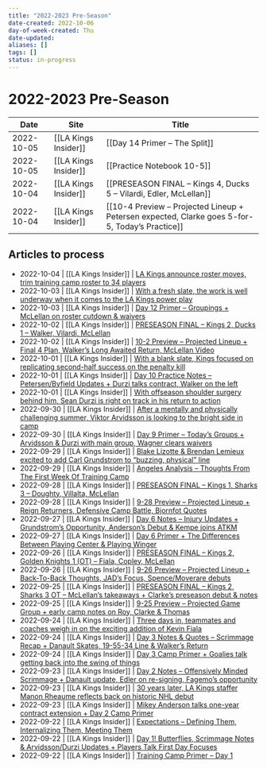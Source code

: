 ```yaml
---
title: "2022-2023 Pre-Season"
date-created: 2022-10-06
day-of-week-created: Thu
date-updated: 
aliases: []
tags: []
status: in-progress
---
```


# 2022-2023 Pre-Season

Date | Site | Title
---|---|---
2022-10-05 | [[LA Kings Insider]] | [[Day 14 Primer – The Split]]
2022-10-05 | [[LA Kings Insider]] | [[Practice Notebook 10-5]]
2022-10-04 | [[LA Kings Insider]] | [[PRESEASON FINAL – Kings 4, Ducks 5 – Vilardi, Edler, McLellan]]
2022-10-04 | [[LA Kings Insider]] | [[10-4 Preview – Projected Lineup + Petersen expected, Clarke goes 5-for-5, Today’s Practice]]


## Articles to process
- 2022-10-04 | [[LA Kings Insider]] | [LA Kings announce roster moves, trim training camp roster to 34 players](https://lakingsinsider.com/2022/10/04/la-kings-announce-roster-moves-trim-training-camp-roster-to-34-players/)
- 2022-10-03 | [[LA Kings Insider]] |  [With a fresh slate, the work is well underway when it comes to the LA Kings power play](https://lakingsinsider.com/2022/10/03/with-a-fresh-slate-the-work-is-well-underway-when-it-comes-to-the-la-kings-power-play/)
- 2022-10-03 | [[LA Kings Insider]] |  [Day 12 Primer – Groupings + McLellan on roster cutdown & waivers](http://lakingsinsider.com/2022/10/03/day-12-primer-groupings-mclellan-on-roster-cutdown-waivers/)
- 2022-10-02 | [[LA Kings Insider]] |  [PRESEASON FINAL – Kings 2, Ducks 1 – Walker, Vilardi, McLellan](http://lakingsinsider.com/2022/10/02/preseason-final-kings-2-ducks-1-walker-vilardi-mclellan/)
- 2022-10-02 | [[LA Kings Insider]] |  [10-2 Preview – Projected Lineup + Final 4 Plan, Walker’s Long Awaited Return, McLellan Video](http://lakingsinsider.com/2022/10/02/10-2-preview-projected-lineup-final-4-plan-walkers-long-awaited-return-mclellan-video/) 
- 2022-10-01 | [[LA Kings Insider]] |  [With a blank slate, Kings focused on replicating second-half success on the penalty kill](http://lakingsinsider.com/2022/10/01/with-a-blank-slate-kings-focused-on-replicating-second-half-success-on-the-penalty-kill/)
- 2022-10-01 | [[LA Kings Insider]] |  [Day 10 Practice Notes – Petersen/Byfield Updates + Durzi talks contract, Walker on the left](http://lakingsinsider.com/2022/10/01/day-10-practice-notes-petersen-byfield-updates-durzi-talks-contract-walker-on-the-left/)
- 2022-10-01 | [[LA Kings Insider]] |  [With offseason shoulder surgery behind him, Sean Durzi is right on track in his return to action](http://lakingsinsider.com/2022/10/01/with-offseason-shoulder-surgery-behind-him-sean-durzi-is-right-on-track-in-his-return-to-action/)
- 2022-09-30 | [[LA Kings Insider]] |  [After a mentally and physically challenging summer, Viktor Arvidsson is looking to the bright side in camp](http://lakingsinsider.com/2022/09/30/after-a-mentally-and-physically-challenging-summer-viktor-arvidsson-is-looking-to-the-bright-side-in-camp/)
- 2022-09-30 | [[LA Kings Insider]] | [Day 9 Primer – Today’s Groups + Arvidsson & Durzi with main group, Wagner clears waivers](http://lakingsinsider.com/2022/09/30/day-9-primer-todays-groups-arvidsson-durzi-with-main-group-wagner-assigned-to-ont/)
- 2022-09-29 | [[LA Kings Insider]] | [Blake Lizotte & Brendan Lemieux excited to add Carl Grundstrom to “buzzing, physical” line](http://lakingsinsider.com/2022/09/29/blake-lizotte-brendan-lemieux-excited-to-add-carl-grundstrom-to-buzzing-physical-line/)
- 2022-09-29 | [[LA Kings Insider]] |  [Angeles Analysis – Thoughts From The First Week Of Training Camp](http://lakingsinsider.com/2022/09/29/angeles-analysis-thoughts-from-the-first-week-of-training-camp/)
- 2022-09-28 | [[LA Kings Insider]] |  [PRESEASON FINAL – Kings 1, Sharks 3 – Doughty, Villalta, McLellan](http://lakingsinsider.com/2022/09/28/preseason-final-kings-1-sharks-3-doughty-villalta-mclellan/)
- 2022-09-28 | [[LA Kings Insider]] |  [9-28 Preview – Projected Lineup + Reign Returners, Defensive Camp Battle, Bjornfot Quotes](http://lakingsinsider.com/2022/09/28/9-28-preview-projected-lineup-reign-returners-defensive-camp-battle-bjornfot-quotes/)
- 2022-09-27 | [[LA Kings Insider]] |  [Day 6 Notes – Injury Updates + Grundstrom’s Opportunity, Anderson’s Debut & Kempe joins ATKM](http://lakingsinsider.com/2022/09/27/day-6-notes-injury-updates-grundstroms-opportunity-andersons-debut-kempe-joins-atkm/)
- 2022-09-27 | [[LA Kings Insider]] |  [Day 6 Primer + The Differences Between Playing Center & Playing Winger](http://lakingsinsider.com/2022/09/27/day-6-primer-the-differences-between-playing-center-playing-winger/)
- 2022-09-26 | [[LA Kings Insider]] |  [PRESEASON FINAL – Kings 2, Golden Knights 1 (OT) – Fiala, Copley, McLellan](http://lakingsinsider.com/2022/09/26/preseason-final-kings-2-golden-knights-1-ot-fiala-copley-mclellan/) 
- 2022-09-26 | [[LA Kings Insider]] | [9-26 Preview – Projected Lineup + Back-To-Back Thoughts, JAD’s Focus, Spence/Moverare debuts](http://lakingsinsider.com/2022/09/26/9-26-preview-projected-lineup-back-to-back-thoughts-jads-focus-spence-moverare-debuts/)
- 2022-09-25 | [[LA Kings Insider]] |  [PRESEASON FINAL – Kings 2, Sharks 3 OT – McLellan’s takeaways + Clarke’s preseason debut & notes](http://lakingsinsider.com/2022/09/25/preseason-final-kings-2-sharks-3-ot-mclellans-takeaways-clarkes-preseason-debut-notes/) 
- 2022-09-25 | [[LA Kings Insider]] | [9-25 Preview – Projected Game Group + early camp notes on Roy, Clarke & Thomas](http://lakingsinsider.com/2022/09/25/9-25-preview-projected-game-group-early-camp-notes-on-roy-clarke-thomas/)
- 2022-09-24 | [[LA Kings Insider]] |  [Three days in, teammates and coaches weigh in on the exciting addition of Kevin Fiala](http://lakingsinsider.com/2022/09/24/three-days-in-teammates-and-coaches-weigh-in-on-the-exciting-addition-of-kevin-fiala/)
- 2022-09-24 | [[LA Kings Insider]] |  [Day 3 Notes & Quotes – Scrimmage Recap + Danault Skates, 19-55-34 Line & Walker’s Return](http://lakingsinsider.com/2022/09/24/day-3-notes-quotes-scrimmage-recap-danault-skates-19-55-34-line-walkers-return/) 
- 2022-09-24 | [[LA Kings Insider]] |  [Day 3 Camp Primer + Goalies talk getting back into the swing of things](http://lakingsinsider.com/2022/09/24/day-3-camp-primer-goalies-talk-getting-back-into-the-swing-of-things/) 
- 2022-09-23 | [[LA Kings Insider]] |  [Day 2 Notes – Offensively Minded Scrimmage + Danault update, Edler on re-signing, Fagemo’s opportunity](http://lakingsinsider.com/2022/09/23/day-2-notes-offensively-minded-scrimmage-danault-update-edler-on-re-signing-fagemos-opportunity/) 
- 2022-09-23 | [[LA Kings Insider]] |  [30 years later, LA Kings staffer Manon Rheaume reflects back on historic NHL debut](http://lakingsinsider.com/2022/09/23/30-years-later-la-kings-staffer-manon-rheaume-reflects-back-on-historic-nhl-debut/) 
- 2022-09-23 | [[LA Kings Insider]] |  [Mikey Anderson talks one-year contract extension + Day 2 Camp Primer](http://lakingsinsider.com/2022/09/23/mikey-anderson-talks-one-year-contract-extension-day-2-camp-primer/) 
- 2022-09-22 | [[LA Kings Insider]] |  [Expectations – Defining Them, Internalizing Them, Meeting Them](http://lakingsinsider.com/2022/09/22/expectations-defining-them-internalizing-them-meeting-them/)
- 2022-09-22 | [[LA Kings Insider]] |  [Day 1! Butterflies, Scrimmage Notes & Arvidsson/Durzi Updates + Players Talk First Day Focuses](http://lakingsinsider.com/2022/09/22/day-1-butterflies-scrimmage-notes-arvidsson-durzi-updates-players-talk-first-day-focuses/)
- 2022-09-22 | [[LA Kings Insider]] |  [Training Camp Primer – Day 1](http://lakingsinsider.com/2022/09/22/training-camp-primer-day-1/)


